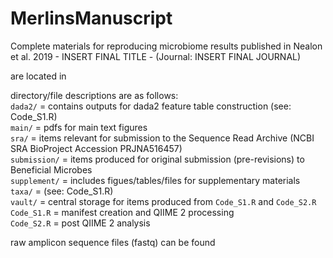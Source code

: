# MerlinsManuscript
Complete materials for reproducing microbiome results published in Nealon et al. 2019 - INSERT FINAL TITLE - (Journal: INSERT FINAL JOURNAL) <br/>

are located in 

directory/file descriptions are as follows: <br/>
`dada2/` = contains outputs for dada2 feature table construction (see: Code_S1.R) <br/>
`main/` = pdfs for main text figures <br/>
`sra/` = items relevant for submission to the Sequence Read Archive (NCBI SRA BioProject Accession PRJNA516457) <br/>
`submission/` = items produced for original submission (pre-revisions) to Beneficial Microbes <br/>
`supplement/` = includes figues/tables/files for supplementary materials <br/>
`taxa/` = (see: Code_S1.R) <br/>
`vault/` = central storage for items produced from `Code_S1.R` and `Code_S2.R` <br/>
`Code_S1.R` = manifest creation and QIIME 2 processing <br/>
`Code_S2.R` = post QIIME 2 analysis <br/>

raw amplicon sequence files (fastq) can be found 
